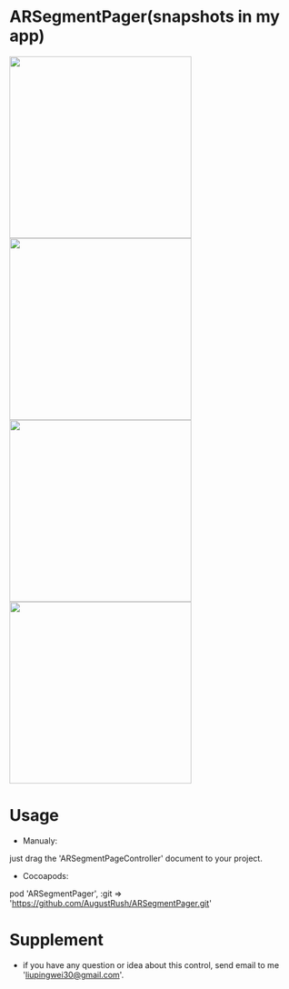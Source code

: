 # ARSegmentPager(snapshots in my app)

<img src="https://github.com/AugustRush/ARSegmentPager/blob/master/IMG_0083.PNG" width="320">
<img src="https://github.com/AugustRush/ARSegmentPager/blob/master/IMG_0085.PNG" width="320">

<img src="https://github.com/AugustRush/ARSegmentPager/blob/master/pager3.gif" width="320">
<img src="https://github.com/AugustRush/ARSegmentPager/blob/master/pager4.gif" width="320">

# Usage

* Manualy:

just drag the 'ARSegmentPageController' document to your project.

* Cocoapods:

pod 'ARSegmentPager', :git => 'https://github.com/AugustRush/ARSegmentPager.git'

# Supplement

* if you have any question or idea about this control, send email to me 'liupingwei30@gmail.com'.